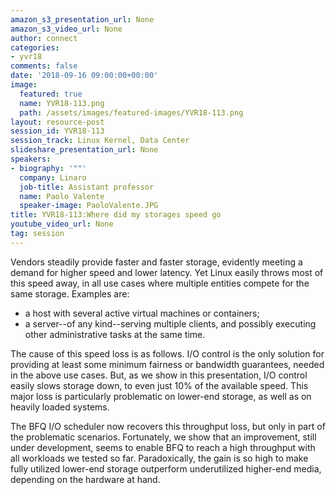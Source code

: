 ```yaml
---
amazon_s3_presentation_url: None
amazon_s3_video_url: None
author: connect
categories:
- yvr18
comments: false
date: '2018-09-16 09:00:00+00:00'
image:
  featured: true
  name: YVR18-113.png
  path: /assets/images/featured-images/YVR18-113.png
layout: resource-post
session_id: YVR18-113
session_track: Linux Kernel, Data Center
slideshare_presentation_url: None
speakers:
- biography: '""'
  company: Linaro
  job-title: Assistant professor
  name: Paolo Valente
  speaker-image: PaoloValente.JPG
title: YVR18-113:Where did my storages speed go
youtube_video_url: None
tag: session
---
```


Vendors steadily provide faster and faster storage, evidently meeting
a demand for higher speed and lower latency. Yet Linux easily throws
most of this speed away, in all use cases where multiple entities
compete for the same storage. Examples are:
- a host with several active virtual machines or containers;
- a server--of any kind--serving multiple clients, and possibly
  executing other administrative tasks at the same time.

The cause of this speed loss is as follows. I/O control is the only
solution for providing at least some minimum fairness or bandwidth
guarantees, needed in the above use cases. But, as we show in this
presentation, I/O control easily slows storage down, to even just 10%
of the available speed. This major loss is particularly problematic on
lower-end storage, as well as on heavily loaded systems.

The BFQ I/O scheduler now recovers this throughput loss, but only in
part of the problematic scenarios. Fortunately, we show that an
improvement, still under development, seems to enable BFQ to reach a
high throughput with all workloads we tested so far. Paradoxically,
the gain is so high to make fully utilized lower-end storage
outperform underutilized higher-end media, depending on the hardware
at hand.